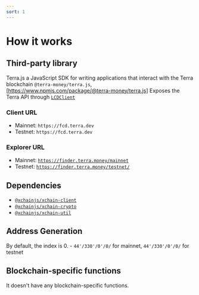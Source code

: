 ```yaml
---
sort: 1
---
```


# How it works

## Third-party library

Terra.js a JavaScript SDK for writing applications that interact with the Terra blockchain `@terra-money/terra.js`, [https://www.npmjs.com/package/@terra-money/terra.js]
Exposes the Terra API through [`LCDClient`](https://docs.terra.money/docs/develop/sdks/terra-js/query-data.html)

### Client URL
* Mainnet: `https://fcd.terra.dev`
* Testnet: `https://fcd.terra.dev`

### Explorer URL
* Mainnet: [`https://finder.terra.money/mainnet`](https://finder.terra.money)
* Testnet: [`https://finder.terra.money/testnet/`](https://finder.terra.money)

## Dependencies

* [`@xchainjs/xchain-client`](https://github.com/xchainjs/xchainjs-lib/packages/xchain-client)
* [`@xchainjs/xchain-crypto`](https://github.com/xchainjs/xchainjs-lib/packages/xchain-crypto)
* [`@xchainjs/xchain-util`](https://github.com/xchainjs/xchainjs-lib/packages/xchain-util)

## Address Generation

By default, the index is 0. - `44'/330'/0'/0/` for mainnet, `44'/330'/0'/0/` for testnet

## Blockchain-specific functions

It doesn't have any blockchain-specific functions.
